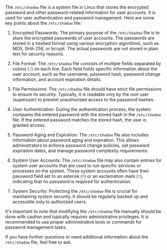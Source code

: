 The `/etc/shadow` file is a system file in Linux that stores the encrypted password and other password-related information for user accounts. It is used for user authentication and password management. Here are some key points about the `/etc/shadow` file:

1. Encrypted Passwords: The primary purpose of the `/etc/shadow` file is to store the encrypted passwords of user accounts. The passwords are stored in a hashed format using various encryption algorithms, such as MD5, SHA-256, or bcrypt. The actual passwords are not stored in plain text for security reasons.

2. File Format: The `/etc/shadow` file consists of multiple fields separated by colons (`:`) on each line. Each field holds specific information about the user account, such as the username, password hash, password change information, and account expiration details.

3. File Permissions: The `/etc/shadow` file should have strict file permissions to ensure its security. Typically, it is readable only by the root user (superuser) to prevent unauthorized access to the password hashes.

4. User Authentication: During the authentication process, the system compares the entered password with the stored hash in the `/etc/shadow` file. If the entered password matches the stored hash, the user is granted access.

5. Password Aging and Expiration: The `/etc/shadow` file also includes information about password aging and expiration. This allows administrators to enforce password change policies, set password expiration dates, and manage password complexity requirements.

6. System User Accounts: The `/etc/shadow` file may also contain entries for system user accounts that are used to run specific services or processes on the system. These system accounts often have their password field set to an asterisk (`*`) or an exclamation mark (`!`), indicating that no password is required for authentication.

7. System Security: Protecting the `/etc/shadow` file is crucial for maintaining system security. It should be regularly backed up and accessible only to authorized users.

It's important to note that modifying the `/etc/shadow` file manually should be done with caution and typically requires administrative privileges. It is recommended to use proper administrative tools or commands for password management tasks.

If you have further questions or need additional information about the `/etc/shadow` file, feel free to ask.